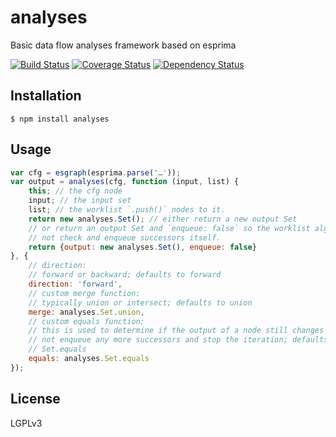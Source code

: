 # analyses

Basic data flow analyses framework based on esprima

[![Build Status](https://travis-ci.org/Swatinem/analyses.png?branch=master)](https://travis-ci.org/Swatinem/analyses)
[![Coverage Status](https://coveralls.io/repos/Swatinem/analyses/badge.png?branch=master)](https://coveralls.io/r/Swatinem/analyses)
[![Dependency Status](https://gemnasium.com/Swatinem/analyses.png)](https://gemnasium.com/Swatinem/analyses)

## Installation

    $ npm install analyses

## Usage

```js
var cfg = esgraph(esprima.parse('…'));
var output = analyses(cfg, function (input, list) {
	this; // the cfg node
	input; // the input set
	list; // the worklist `.push()` nodes to it.
	return new analyses.Set(); // either return a new output Set
	// or return an output Set and `enqueue: false` so the worklist algorithm does
	// not check and enqueue successors itself.
	return {output: new analyses.Set(), enqueue: false}
}, {
	// direction:
	// forward or backward; defaults to forward
	direction: 'forward',
	// custom merge function:
	// typically union or intersect; defaults to union
	merge: analyses.Set.union,
	// custom equals function:
	// this is used to determine if the output of a node still changes and to
	// not enqueue any more successors and stop the iteration; defaults to
	// Set.equals
	equals: analyses.Set.equals
});
```

## License

  LGPLv3

